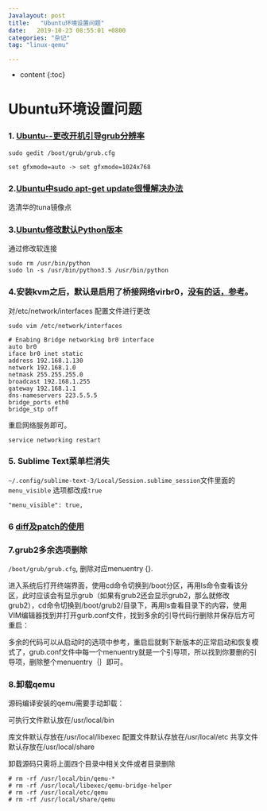 ```yaml
---
Javalayout: post
title:   "Ubuntu环境设置问题"
date:   2019-10-23 08:55:01 +0800
categories: "杂记"
tag: "linux-qemu"

---
```


* content
{:toc}




# Ubuntu环境设置问题

### 1. [Ubuntu--更改开机引导grub分辨率](https://blog.csdn.net/ROVAST/article/details/38474707)

```shell
sudo gedit /boot/grub/grub.cfg

set gfxmode=auto -> set gfxmode=1024x768
```

### 2.[Ubuntu中sudo apt-get update很慢解决办法](https://blog.csdn.net/Gerald_Jones/article/details/80771884)

选清华的tuna镜像点

### 3.[Ubuntu修改默认Python版本](https://blog.csdn.net/White_Idiot/article/details/78240298)

通过修改软连接

```shell
sudo rm /usr/bin/python
sudo ln -s /usr/bin/python3.5 /usr/bin/python
```

### 4.安装kvm之后，默认是启用了桥接网络virbr0，[没有的话，参考](https://yq.aliyun.com/articles/506252/)。

对/etc/network/interfaces 配置文件进行更改

```shell
sudo vim /etc/network/interfaces

# Enabing Bridge networking br0 interface
auto br0
iface br0 inet static
address 192.168.1.130
network 192.168.1.0
netmask 255.255.255.0
broadcast 192.168.1.255
gateway 192.168.1.1
dns-nameservers 223.5.5.5
bridge_ports eth0
bridge_stp off
```

重启网络服务即可。

```shell
service networking restart
```

### 5. Sublime Text菜单栏消失

`~/.config/sublime-text-3/Local/Session.sublime_session`文件里面的`menu_visible` 选项都改成`true`

```shell
"menu_visible": true,
```

### 6 [diff及patch的使用](https://gaomf.cn/2016/10/19/Diff_Patch/)

### 7.grub2多余选项删除

`/boot/grub/grub.cfg`, 删除对应menuentry {}.

进入系统后打开终端界面，使用cd命令切换到/boot分区，再用ls命令查看该分区，此时应该会有显示grub（如果有grub2还会显示grub2，那么就修改grub2），cd命令切换到/boot/grub2/目录下，再用ls查看目录下的内容，使用VIM编辑器找到并打开gurb.conf文件，找到多余的引导代码行删除并保存后方可重启：

多余的代码可以从启动时的选项中参考，重启后就剩下新版本的正常启动和恢复模式了，grub.conf文件中每一个menuentry就是一个引导项，所以找到你要删的引导项，删除整个menuentry｛｝即可。

### 8.卸载qemu

源码编译安装的qemu需要手动卸载：

可执行文件默认放在/usr/local/bin 

库文件默认存放在/usr/local/libexec
配置文件默认存放在/usr/local/etc
共享文件默认存放在/usr/local/share

卸载源码只需将上面四个目录中相关文件或者目录删除

```shell
# rm -rf /usr/local/bin/qemu-*
# rm -rf /usr/local/libexec/qemu-bridge-helper
# rm -rf /usr/local/etc/qemu
# rm -rf /usr/local/share/qemu
```

